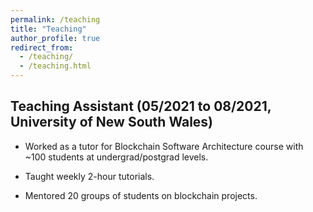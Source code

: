 ```yaml
---
permalink: /teaching
title: "Teaching"
author_profile: true
redirect_from: 
  - /teaching/
  - /teaching.html
---
```


##  Teaching Assistant (05/2021 to 08/2021, University of New South Wales)

* Worked as a tutor for Blockchain Software Architecture course with ~100 students at undergrad/postgrad levels.

* Taught weekly 2-hour tutorials.

* Mentored 20 groups of students on blockchain projects.
